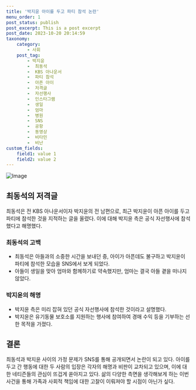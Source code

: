 ```yaml
---
title: '박지윤 아이를 두고 파티 참석 논란'
menu_order: 1
post_status: publish
post_excerpt: This is a post excerpt
post_date: 2023-10-20 20:14:59
taxonomy:
    category:
        - 사회
    post_tag:
        - 박지윤
        -  최동석
        -  KBS 아나운서
        -  파티 참석
        -  아픈 아이
        -  저격글
        -  자선행사
        -  인스타그램
        -  생일
        -  엄마
        -  병원
        -  SNS
        -  공항
        -  동영상
        -  비타민
        -  비난
custom_fields:
    field1: value 1
    field2: value 2
---
```


![Image](https://imgnews.pstatic.net/image/025/2024/02/06/0003340037_001_20240206210710705.jpg?type=w647)


## 최동석의 저격글
최동석은 전 KBS 아나운서이자 박지윤의 전 남편으로, 최근 박지윤이 아픈 아이를 두고 파티에 참석한 것을 지적하는 글을 올렸다. 이에 대해 박지윤 측은 공식 자선행사에 참석했다고 해명했다.

### 최동석의 고백
- 최동석은 아들과의 소중한 시간을 보내던 중, 아이가 아픈데도 불구하고 박지윤이 파티에 참석한 모습을 SNS에서 보게 되었다.
- 아들이 생일을 맞아 엄마와 함께하기로 약속했지만, 엄마는 결국 아들 곁을 떠나지 않았다.

### 박지윤의 해명
- 박지윤 측은 미리 잡혀 있던 공식 자선행사에 참석한 것이라고 설명했다.
- 박지윤은 유기동물 보호소를 지원하는 행사에 참여하여 경매 수익 등을 기부하는 선한 목적을 가졌다.

## 결론
최동석과 박지윤 사이의 가정 문제가 SNS를 통해 공개되면서 논란이 되고 있다. 아이를 두고 간 행동에 대한 두 사람의 입장은 각자의 해명과 비판이 교차되고 있으며, 이에 대한 네티즌들의 관심이 뜨겁게 쏟아지고 있다. 삶의 다양한 측면을 생각해보게 하는 이번 사건을 통해 가족과 사회적 책임에 대한 고찰이 이뤄져야 할 시점이 아닌가 싶다.
